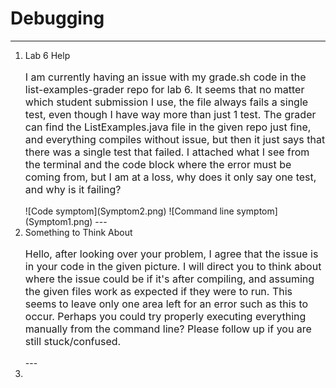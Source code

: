 # Debugging
---
  1) Lab 6 Help
     <p style="font-size:16px;">I am currently having an issue with my grade.sh code in the list-examples-grader repo for lab 6.
     It seems that no matter which student submission I use, the file always fails a single test,
     even though I have way more than just 1 test. The grader can find the ListExamples.java file in
     the given repo just fine, and everything compiles without issue, but then it just says that there
     was a single test that failed. I attached what I see from the terminal and the code block where the
     error must be coming from, but I am at a loss, why does it only say one test, and why is it failing?</p>
     ![Code symptom](Symptom2.png) ![Command line symptom](Symptom1.png)
     ---
  2) Something to Think About
     <p style="font-size:16px;">Hello, after looking over your problem, I agree that the issue is in your code in the given picture.
     I will direct you to think about where the issue could be if it's after compiling, and assuming the
     given files work as expected if they were to run. This seems to leave only one area left for an error
     such as this to occur. Perhaps you could try properly executing everything manually from the command
     line? Please follow up if you are still stuck/confused.</p>
     ---
  3) 
